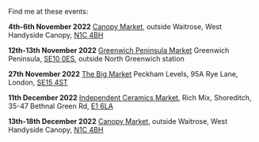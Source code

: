 Find me at these events: 

**4th-6th November 2022**
[Canopy Market](https://canopymarket.co.uk),
outside Waitrose, West Handyside Canopy, [N1C 4BH](https://goo.gl/maps/6Y39tvgFrbknywmi9)

**12th-13th November 2022**
[Greenwich Peninsula Market](https://www.realfoodfestival.co.uk/our_work/greenwich-peninsula-market/)
Greenwich Peninsula, [SE10 0ES](https://goo.gl/maps/2Fm5hK7VKBgZA8wBA), outside North Greenwich station

**27th November 2022**
[The Big Market](https://www.instagram.com/thebigmarketlondon/)
Peckham Levels, 95A Rye Lane, London, [SE15 4ST](https://goo.gl/maps/TizmuAexsSfMwHKo7)

**11th December 2022**
[Independent Ceramics Market](https://www.facebook.com/events/500212300937239),
Rich Mix, Shoreditch, 35-47 Bethnal Green Rd, [E1 6LA](https://goo.gl/maps/Ni25W1XWbNJsixY59)

**13th-18th December 2022**
[Canopy Market](https://canopymarket.co.uk),
outside Waitrose, West Handyside Canopy, [N1C 4BH](https://goo.gl/maps/6Y39tvgFrbknywmi9)
